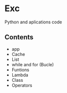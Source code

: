 # Exc
Python and aplications code

## Contents
- app
- Cache
- List
- while and for (Bucle)
- Funtions
- Lambda
- Class
- Operators

